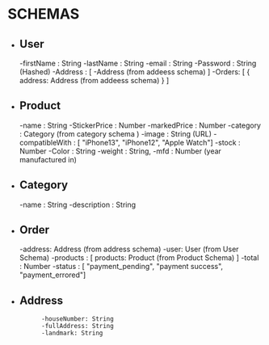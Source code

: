 # SCHEMAS

- ## User
    -firstName : String
    -lastName : String
    -email : String
    -Password : String (Hashed)
    -Address : [
        -Address (from addeess schema)
    ]
    -Orders: [
        {
            address: Address (from addeess schema)
        }
    ]

- ## Product
    -name : String
    -StickerPrice : Number
    -markedPrice : Number
    -category : Category (from category schema )
    -image : String (URL)
    -compatibleWith : [ "iPhone13", "iPhone12", "Apple Watch"]
    -stock : Number
    -Color : String
    -weight : String,
    -mfd : Number (year manufactured in)

- ## Category
    -name : String
    -description : String

- ## Order
    -address: Address (from address schema)
    -user: User (from User Schema)
    -products : [
        products: Product (from Product Schema)
    ]
    -total : Number
    -status : [ "payment_pending", "payment success", "payment_errored"]

- ## Address
            -houseNumber: String
            -fullAddress: String
            -landmark: String